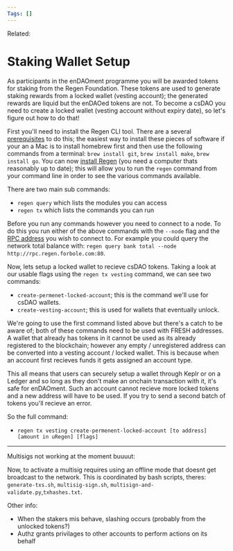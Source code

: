 ```yaml
---
Tags: []
---
```

Related: 
# Staking Wallet Setup

As participants in the enDAOment programme you will be awarded tokens for staking from the Regen Foundation. These tokens are used to generate staking rewards from a locked wallet (vesting account); the generated rewards are liquid but the enDAOed tokens are not. To become a csDAO you need to create a locked wallet (vesting account without expiry date), so let's figure out how to do that!

First you'll need to install the Regen CLI tool. There are a several [prerequisites](https://docs.regen.network/ledger/get-started/prerequisites.html) to do this; the easiest way to install these pieces of software if your an a Mac is to install homebrew first and then use the following commands from a terminal: `brew install git`, `brew install make`, `brew install go`. You can now [install Regen](https://docs.regen.network/ledger/get-started/) (you need a computer thats reasonably up to date); this will allow you to run the `regen` command from your command line in order to see the various commands available.

There are two main sub commands:
- `regen query` which lists the modules you can access
- `regen tx` which lists the commands you can run

Before you run any commands however you need to connect to a node. To do this you run either of the above commands with the `--node` flag and the [RPC address](https://github.com/regen-network/mainnet/blob/main/regen-1/rpc-nodes.txt) you wish to connect to. For example you could query the network total balance with: `regen query bank total --node http://rpc.regen.forbole.com:80`.

Now, lets setup a locked wallet to recieve csDAO tokens. Taking a look at our usable flags using the `regen tx vesting` command, we can see two commands: 
- `create-permenet-locked-account`; this is the command we'll use for csDAO wallets.
- `create-vesting-account`; this is used for wallets that eventually unlock.

We're going to use the first command listed above but there's a catch to be aware of; both of these commands need to be used with FRESH addresses. A wallet that already has tokens in it cannot be used as its already registered to the blockchain; however any empty / unregistered address can be converted into a vesting account / locked wallet. This is because when an account first recieves funds it gets assigned an account type. 

This all means that users can securely setup a wallet through Keplr or on a Ledger and so long as they don't make an onchain transaction with it, it's safe for enDAOment. Such an account cannot recieve more locked tokens and a new address will have to be used. If you try to send a second batch of tokens you'll recieve an error. 

So the full command:
- `regen tx vesting create-permenent-locked-account [to address] [amount in uRegen] [flags]`

---
Multisigs not working at the moment buuuut:

Now, to activate a multisig requires using an offline mode that doesnt get broadcast to the network. This is coordinated by bash scripts, theres: `generate-txs.sh`, `multisig-sign.sh`, `multisign-and-validate.py`,`txhashes.txt`.


Other info:
- When the stakers mis behave, slashing occurs (probably from the unlocked tokens?)
- Authz grants privilages to other accounts to perform actions on its behalf